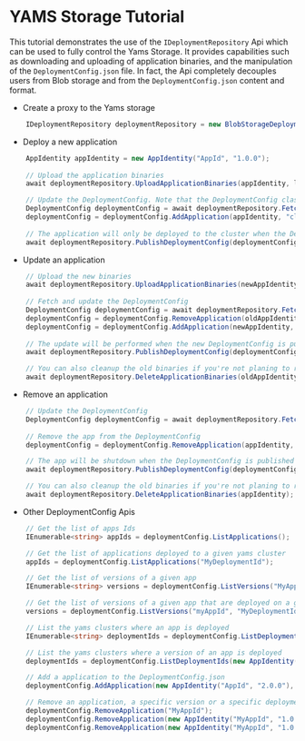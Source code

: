# YAMS Storage Tutorial

This tutorial demonstrates the use of the `IDeploymentRepository` Api which can be used to fully control the Yams Storage. It provides capabilities such as downloading and uploading of application binaries, and the manipulation of the `DeploymentConfig.json` file. In fact, the Api completely decouples users from Blob storage and from the `DeploymentConfig.json` content and format.

* Create a proxy to the Yams storage
```csharp
    IDeploymentRepository deploymentRepository = new BlobStorageDeploymentRepository("my_data_connection_string");
```

* Deploy a new application
```csharp
	AppIdentity appIdentity = new AppIdentity("AppId", "1.0.0");
	
	// Upload the application binaries
	await deploymentRepository.UploadApplicationBinaries(appIdentity, localBinariesDirPath, ConflictResolutionMode.FailIfBinariesExist);

	// Update the DeploymentConfig. Note that the DeploymentConfig class is immutable
	DeploymentConfig deploymentConfig = await deploymentRepository.FetchDeploymentConfig();
	deploymentConfig = deploymentConfig.AddApplication(appIdentity, "cloudservice_deployment_id");
	
	// The application will only be deployed to the cluster when the DeploymentConfig is published
	await deploymentRepository.PublishDeploymentConfig(deploymentConfig);
```

* Update an application

```csharp
	// Upload the new binaries
	await deploymentRepository.UploadApplicationBinaries(newAppIdentity, localBinariesDirPath, ConflictResolutionMode.FailIfBinariesExist);
	
	// Fetch and update the DeploymentConfig
	DeploymentConfig deploymentConfig = await deploymentRepository.FetchDeploymentConfig();
	deploymentConfig = deploymentConfig.RemoveApplication(oldAppIdentity, "cloudservice_deployment_id");
	deploymentConfig = deploymentConfig.AddApplication(newAppIdentity, "cloudservice_deployment_id");
	
	// The update will be performed when the new DeploymentConfig is published
	await deploymentRepository.PublishDeploymentConfig(deploymentConfig);

	// You can also cleanup the old binaries if you're not planing to revert back to it in the future.
	await deploymentRepository.DeleteApplicationBinaries(oldAppIdentity);
```

* Remove an application
```csharp
	// Update the DeploymentConfig
	DeploymentConfig deploymentConfig = await deploymentRepository.FetchDeploymentConfig();
	
	// Remove the app from the DeploymentConfig
	deploymentConfig = deploymentConfig.RemoveApplication(appIdentity, "cloudservice_deployment_id");

	// The app will be shutdown when the DeploymentConfig is published
	await deploymentRepository.PublishDeploymentConfig(deploymentConfig);

	// You can also cleanup the old binaries if you're not planing to revert back to it in the future.
	await deploymentRepository.DeleteApplicationBinaries(appIdentity);
```

* Other DeploymentConfig Apis
```csharp
	// Get the list of apps Ids
	IEnumerable<string> appIds = deploymentConfig.ListApplications();

	// Get the list of applications deployed to a given yams cluster
	appIds = deploymentConfig.ListApplications("MyDeploymentId");

	// Get the list of versions of a given app
	IEnumerable<string> versions = deploymentConfig.ListVersions("MyAppId");

	// Get the list of versions of a given app that are deployed on a given Yams cluster
	versions = deploymentConfig.ListVersions("myAppId", "MyDeploymentId");

	// List the yams clusters where an app is deployed
	IEnumerable<string> deploymentIds = deploymentConfig.ListDeploymentIds("MyAppId");

	// List the yams clusters where a version of an app is deployed
	deploymentIds = deploymentConfig.ListDeploymentIds(new AppIdentity("MyAppId", "1.0.0"));

	// Add a application to the DeploymentConfig.json
	deploymentConfig.AddApplication(new AppIdentity("AppId", "2.0.0"), "DeploymentId");

	// Remove an application, a specific version or a specific deployment:
	deploymentConfig.RemoveApplication("MyAppId");
	deploymentConfig.RemoveApplication(new AppIdentity("MyAppId", "1.0.0"));
	deploymentConfig.RemoveApplication(new AppIdentity("MyAppId", "1.0.0"), "MyDeploymentId");
```
